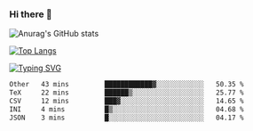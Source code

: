 ### Hi there 👋

<!--
**wray-le/wray-lee* is a ✨ _special_ ✨ repository because its `README.md` (this file) appears on your GitHub profile.

Here are some ideas to get you started:

- 🔭 I’m currently working on ...
- 🌱 I’m currently learning ...
- 👯 I’m looking to collaborate on ...
- 🤔 I’m looking for help with ...
- 💬 Ask me about ...
- 📫 How to reach me: ...
- 😄 Pronouns: ...
- ⚡ Fun fact: ...
-->


![Anurag's GitHub stats](https://github-readme-stats.vercel.app/api?username=wray-lee&show_icons=true&theme=dracula)


[![Top Langs](https://github-readme-stats.vercel.app/api/top-langs/?username=wray-lee)](https://github.com/anuraghazra/github-readme-stats)


[![Typing SVG](https://readme-typing-svg.herokuapp.com?color=91BEF0&vCenter=true&lines=This+is+Wray's+homepage;A+noob+developer)](https://git.io/typing-svg)

<!--START_SECTION:waka-->

```txt
Other   43 mins         ████████████▓░░░░░░░░░░░░   50.35 %
TeX     22 mins         ██████▒░░░░░░░░░░░░░░░░░░   25.77 %
CSV     12 mins         ███▓░░░░░░░░░░░░░░░░░░░░░   14.65 %
INI     4 mins          █▒░░░░░░░░░░░░░░░░░░░░░░░   04.68 %
JSON    3 mins          █░░░░░░░░░░░░░░░░░░░░░░░░   04.17 %
```

<!--END_SECTION:waka-->
